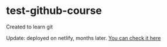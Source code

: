 # test-github-course
Created to learn git

Update: deployed on netlify, months later. <a href="https://firstgitpush.netlify.app/"> You can check it here </a>
